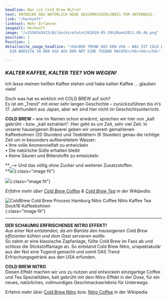 ```yaml
---
headline: Was ist Cold Brew Nitro?
text: ENTDECKE DAS NATÜRLICH NEUE GESCHMACKSERLEBNIS FÜR UNTERWEGS.
link: "/herkunft"
linktext: Mehr Erfahren
imagealt: Herkunft
image: "/v1558343423/Bildschirmfoto%202019-05-20%20um%2011.09.46.png"
position: 1
Position: 1
detailseite_image_headline: "<h6>DER TREND AUS DEN USA – WAS IST COLD BREW NITRO?</h6><h6>WIE
  EIN BARISTA IN DEN USA AUS DER NOT EINE TUGEND MACHTE</h6><h6></h6>"

---
```

### **_KALTER KAFFEE, KALTER TEE? VON WEGEN!_**

Ich lasse meinen heißen Kaffee stehen und habe kalten Kaffee ... glauben viele!

Doch was hat es wirklich mit COLD BREW auf sich?  
Es ist ein „Trend“ mit einer sehr langen Geschichte – zurückzuführen bis in’s 17. Jahrhundert aus Japan, aber wir sind hier nicht im Geschichtsunterricht.

**COLD BREW** – wie im Namen schon erwärmt, sprechen wir hier von „kalt gebrüht – bzw. „kalt extrahiert“. Hier geht es um Zeit, sehr viel Zeit. In unserer hauseigenen Brauerei geben wir unserem gemahlenen Kaffeebohnen (20 Stunden) und Teeblättern (6 Stunden) genau die richtige Zeit um in besonders aufbereitetem Wasser:  
• Ihre volle Aromenvielfalt zu entwickeln  
• Die natürliche Süße erhalten bleibt  
• Keine Säuren und Bitterstoffe zu entwickeln

**_–> Und das völlig ohne Zucker und weiteren Zusatzstoffen.  
**[**_![](https://res.cloudinary.com/dock18/image/upload/v1556171583/COFFEE_BUTTON-01.png)_**](https://dock-18.de/products/BlackCoffee/){:class="image fit"}

![](https://res.cloudinary.com/dock18/image/upload/v1556171583/TEA_BUTTON-01.png){:class="image fit"}

_Erfahre mehr über_ [_Cold Brew Coffee_](https://en.wikipedia.org/wiki/List_of_coffee_drinks#Cold_brew "Wikipedia: Cold Brew Coffee") _&_ [_Cold Brew Tea_](https://en.wikipedia.org/wiki/Cold_brew_tea "Wikipedia: Cold Brew Tea") _in der Wikipedia._

![ColdBrew Cold Brew Process Hamburg Nitro Coffee Nitro Kaffee Tea Dock18 Kaffeebohnen ](https://res.cloudinary.com/dock18/image/upload/c_pad,w_1000,q_auto/v1557422470/AdobeStock_246753642_web.png "Cold Brew Process"){:class="image fit"}

***

**DER SCHAUMIG ERFRISCHENDE NITRO EFFEKT!**  
_Aus einer Not entstanden, da ein Barista den hauseigenen Cold Brew effizienter kühlen und dem Gast servieren wollte._  
So nahm er eine klassische Zapfanlage, füllte Cold Brew im Fass ab und schloss die Stickstoffanlage an. So entstand Cold Brew Nitro, unspektakulär aus der Not eine Tugend gemacht und somit DAS Trend Erfrischungsgetränk aus den USA erfunden.

**COLD BREW NITRO**  
Diesen Effekt machen wir uns zu nutzen und entwickeln einzigartige Coffee und Tea Spezialitäten, kalt gebrüht mit dem Nitro-Effekt in der Dose, für ein neues, natürliches, vollmundiges Geschmackserlebnis für Unterwegs.

Erfahre mehr über [Cold Brew Nitro](https://en.wikipedia.org/wiki/Nitro_cold_brew_coffee) bzw. [Nitro Coffee](https://en.wikipedia.org/wiki/Nitro_cold_brew_coffee) in der Wikipedia